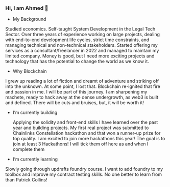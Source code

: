 ### Hi, I am Ahmed 👋

- My Background

Studied economics. Self-taught System Development in the Legal Tech Sector. Over three years of experience working on large projects, dealing with end-to-end development life cycles, strict time constraints, and managing technical and non-technical stakeholders. Started offering my services as a consultant/freelancer in 2022 and managed to maintain my limited company. Money is good, but I need more exciting projects and technology that has the potential to change the world as we know it. 

- Why Blockchain
  
I grew up reading a lot of fiction and dreamt of adventure and striking off into the unknown. At some point, I lost that. Blockchain re-ignited that fire and passion in me.
I will be part of this journey. I am sharpening my machete, ready to hack away at the dense undergrowth, as web3 is built and defined. There will be cuts and bruises, but, it will be worth it!

- I’m currently building
  
  Applying the solidity and front-end skills I have learned over the past year and building projects. My first real project was submitted to Chainlinks Constellation hackathon and that won a runner-up prize for top quality.
  I am excited to join more hackathons this year! The goal is to join at least 3 Hackathons! I will tick them off here as and when I complete them


- I’m currently learning

Slowly going through updrafts foundry course. I want to add foundry to my toolbox and improve my contract testing skills. No one better to learn from than Patrick Collins! 
